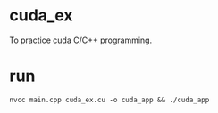 # cuda_ex

To practice cuda C/C++ programming.

# run
```
nvcc main.cpp cuda_ex.cu -o cuda_app && ./cuda_app
```